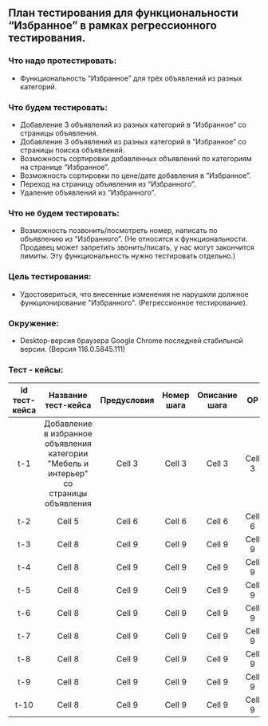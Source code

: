 ## План тестирования для функциональности “Избранное” в рамках регрессионного тестирования.

### Что надо протестировать:
- Функциональность “Избранное” для трёх объявлений из разных категорий.

### Что будем тестировать:
- Добавление 3 объявлений из разных категорий в “Избранное” со страницы объявления.
- Добавление 3 объявлений из разных категорий в “Избранное” со страницы поиска объявлений.
- Возможность сортировки добавленных объявлений по категориям на странице “Избранное”. 
- Возможность сортировки по цене/дате добавления в “Избранное”.
- Переход на страницу объявления из “Избранного”.
- Удаление объявлений из “Избранного”.


### Что не будем тестировать:
- Возможность позвонить/посмотреть номер, написать по объявлению из “Избранного”. (Не относится к функциональности. Продавец может запретить звонить/писать, у нас могут закончится лимиты. Эту функциональность нужно тестировать отдельно.)

### Цель тестирования:
- Удостовериться, что внесенные изменения не нарушили должное функционирование "Избранного".  (Регрессионное тестирование).

### Окружение:
- Desktop-версия браузера Google Chrome последней стабильной версии. (Версия 116.0.5845.111)

### Тест - кейсы:
|  id тест-кейса |Название тест-кейса|Предусловия|Номер шага|Описание шага|ОР|Окружение|
|:-------------:|:---------------:|:-------------:|:-------------:|:-------------:|:-------------:|:-------------:|
| t-1         | Добавление в избранное объявления категории "Мебель и интерьер" со страницы объявления| Cell 3        | Cell 3        | Cell 3        | Cell 3        | Google Chrome Версия 116.0.5845.111 |
| t-2         | Cell 5          | Cell 6        | Cell 6        | Cell 6        | Cell 6        | Cell 6        |
| t-3         | Cell 8          | Cell 9        | Cell 9        | Cell 9        | Cell 9        | Cell 9        |
| t-4         | Cell 8          | Cell 9        | Cell 9        | Cell 9        | Cell 9        | Cell 9        |
| t-5         | Cell 8          | Cell 9        | Cell 9        | Cell 9        | Cell 9        | Cell 9        |
| t-6         | Cell 8          | Cell 9        | Cell 9        | Cell 9        | Cell 9        | Cell 9        |
| t-7         | Cell 8          | Cell 9        | Cell 9        | Cell 9        | Cell 9        | Cell 9        |
| t-8         | Cell 8          | Cell 9        | Cell 9        | Cell 9        | Cell 9        | Cell 9        |
| t-9         | Cell 8          | Cell 9        | Cell 9        | Cell 9        | Cell 9        | Cell 9        |
| t-10         | Cell 8          | Cell 9        | Cell 9        | Cell 9        | Cell 9        | Cell 9        |
